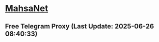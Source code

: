 
# [MahsaNet](https://t.me/mahsa_net)
## Free Telegram Proxy (Last Update: 2025-06-26 08:40:33)

    